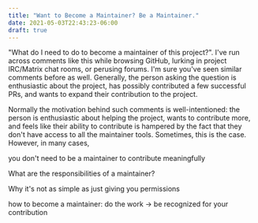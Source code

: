 ```yaml
---
title: "Want to Become a Maintainer? Be a Maintainer."
date: 2021-05-03T22:43:23-06:00
draft: true
---
```


"What do I need to do to become a maintainer of this project?". I've run across
comments like this while browsing GitHub, lurking in project IRC/Matrix chat
rooms, or perusing forums. I'm sure you've seen similar comments before as well.
Generally, the person asking the question is enthusiastic about the project, has
possibly contributed a few successful PRs, and wants to expand their
contribution to the project.

Normally the motivation behind such comments is well-intentioned: the person is
enthusiastic about helping the project, wants to contribute more, and feels like
their ability to contribute is hampered by the fact that they don't have access
to all the maintainer tools. Sometimes, this is the case. However, in many
cases, 

you don't need to be a maintainer to contribute meaningfully

What are the responsibilities of a maintainer?

Why it's not as simple as just giving you permissions

how to become a maintainer: do the work -> be recognized for your contribution
